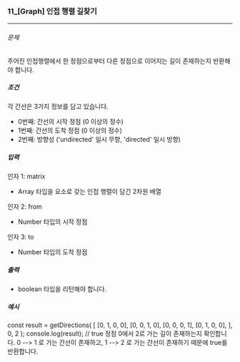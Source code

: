 ### 11\_[Graph] 인접 행렬 길찾기

---

###### 문제

주어진 인접행렬에서 한 정점으로부터 다른 정점으로 이어지는 길이 존재하는지 반환해야 합니다.

##### 조건

각 간선은 3가지 정보를 담고 있습니다.

- 0번째: 간선의 시작 정점 (0 이상의 정수)
- 1번째: 간선의 도착 정점 (0 이상의 정수)
- 2번째: 방향성 ('undirected' 일시 무향, 'directed' 일시 방향)

##### 입력

인자 1: matrix

- Array 타입을 요소로 갖는 인접 행렬이 담긴 2차원 배열

인자 2: from

- Number 타입의 시작 정점

인자 3: to

- Number 타입의 도착 정점

##### 출력

- boolean 타입을 리턴해야 합니다.

##### 예시

const result = getDirections(
[
[0, 1, 0, 0],
[0, 0, 1, 0],
[0, 0, 0, 1],
[0, 1, 0, 0],
],
0,
2
);
console.log(result); // true
정점 0에서 2로 가는 길이 존재하는지 확인합니다.
0 --> 1 로 가는 간선이 존재하고, 1 --> 2 로 가는 간선이 존재하기 때문에 true를 반환합니다.
